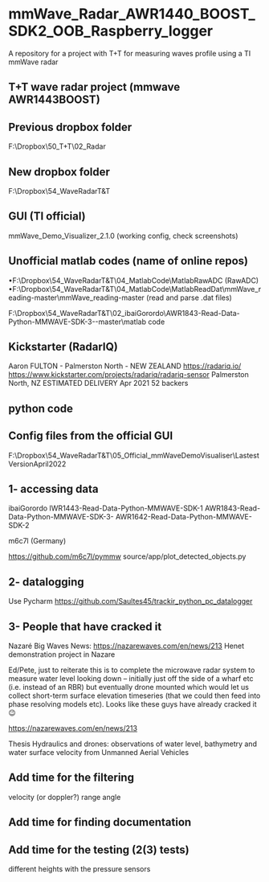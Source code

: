 # mmWave_Radar_AWR1440_BOOST_SDK2_OOB_Raspberry_logger
A repository for a project with T+T for measuring waves profile using a TI mmWave radar


T+T wave radar project (mmwave AWR1443BOOST)
--------------------------------------------

Previous dropbox folder
------------------------
F:\Dropbox\50_T+T\02_Radar

New dropbox folder
------------------
F:\Dropbox\54_WaveRadarT&T

GUI (TI official)
-----------------
mmWave_Demo_Visualizer_2.1.0 (working config, check screenshots)


Unofficial matlab codes (name of online repos)
----------------------------------------------
•F:\Dropbox\54_WaveRadarT&T\04_MatlabCode\MatlabRawADC (RawADC)
•F:\Dropbox\54_WaveRadarT&T\04_MatlabCode\MatlabReadDat\mmWave_reading-master\mmWave_reading-master (read and parse .dat files)


F:\Dropbox\54_WaveRadarT&T\02_ibaiGorordo\AWR1843-Read-Data-Python-MMWAVE-SDK-3--master\matlab code

Kickstarter (RadarIQ)
----------------------
Aaron FULTON - Palmerston North - NEW ZEALAND
https://radariq.io/
https://www.kickstarter.com/projects/radariq/radariq-sensor
Palmerston North, NZ
ESTIMATED DELIVERY
Apr 2021
52 backers

python code
------------


Config files from the official GUI
----------------------------------
F:\Dropbox\54_WaveRadarT&T\05_Official_mmWaveDemoVisualiser\LastestVersionApril2022

1- accessing data
------------------
ibaiGorordo
IWR1443-Read-Data-Python-MMWAVE-SDK-1
AWR1843-Read-Data-Python-MMWAVE-SDK-3-
AWR1642-Read-Data-Python-MMWAVE-SDK-2

m6c7l (Germany)

https://github.com/m6c7l/pymmw
source/app/plot_detected_objects.py



2- datalogging
----------------
Use Pycharm
https://github.com/Saultes45/trackir_python_pc_datalogger



3- People that have cracked it
------------------------------

Nazaré Big Waves News:
https://nazarewaves.com/en/news/213
Henet demonstration project in Nazare


Ed/Pete, just to reiterate this is to complete the microwave radar system to measure water level looking down – initially just off the side of a wharf etc (i.e. instead of an RBR) but eventually drone mounted which would let us collect short-term surface elevation timeseries (that we could then feed into phase resolving models etc). Looks like these guys have already cracked it 😉

https://nazarewaves.com/en/news/213


Thesis
Hydraulics and drones: observations of water level, bathymetry and water surface
velocity from Unmanned Aerial Vehicles



Add time for the filtering
-------------------------
velocity (or doppler?)
range
angle

Add time for finding documentation
-----------------------------------

Add time for the testing (2(3) tests)
--------------------------------------
different heights
with the pressure sensors
